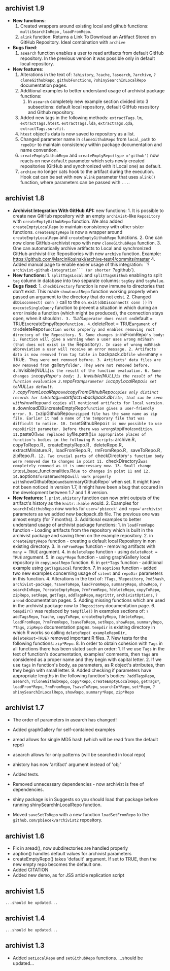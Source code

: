 archivist 1.9
----------------------------------------------------------------
* **New functions**:
    1. Created wrappers around existing local and github functions: `multiSearchInRepo`  , `loadFromRepo`.
    2. `alink` function: Returns a Link To Download an Artifact Stored on GitHub Repository. Ideal combination with `archive`
* **Bugs fixed**:
    1. `asearch` function enables a user to read artifacts from default GitHub repository. In the previous version it was possible only in default local repository.
* **New features**:
    1. Alterations in the text of: `?ahistory`, `?cache`, `?asearch`, `?archive`, `?cloneGithubRepo`, `githubFunctions`, `?shinySearchInLocalRepo` documentation pages.
    2. Additional examples to better understand usage of archivist package functions: 
        1. In `asearch` completely new example section divided into 3 subsections: default local repository, default GitHub resository and Github repository.
    3. Added new tags in the following methods: `extractTags.lm`, `extractTags.htest`. `extractTags.lda`, `extractTags.qda`, `extractTags.survfit`.
    4. `htest` object's data is now saved to repository as a list.
    5. Changed parameter name in `cloneGithubRepo` from `local_path` to `repoDir` to maintain consistency within package documentation and name convention.
    6. `createEmptyGithubRepo` and `createEmptyRepo(type ='github')` now reacts on new `default` parameter which sets newly created repositories (GitHub and synchronized with it Local one) as default.
    7. `archive` no longer cats hook to the artifact during the execution. Hook cat can be set with new `alink` parameter that uses `alink()` function, where parameters can be passed with `...`.

archivist 1.8
----------------------------------------------------------------
	
* **Archivist Integration With GitHub API:** new functions:
	  1. It is possible to create new GitHub repository with an empty `archivist`-like `Repository` with `createEmptyGithubRepo` function. We also added `createEmptyLocalRepo` to maintain consistency with other sister functions. `createEmptyRepo` is now a wrapper around `createEmptyLocalRepo` and `createEmptyGithubRepo` functions.
	  2. One can now clone GitHub-archivist repo with new `cloneGithubRepo` function.
  	3. One can automatically archive artifacts to Local and synchronized GitHub archivist-like Repositiories with new `archive` function. Example: https://github.com/MarcinKosinski/archive-test4/commits/master
  	4. Added manual page to enable easier usage of this integration: ``?`archivist-github-integration``` (or shorter `?agithub`).
* **New functions:** 
	  1. `splitTagsLocal` and `splitTagsGithub` enabling to split `tag` column in database into two separate columns: `tagKey` and `tagValue`.
* **Bugs fixed:**
	  1. `checkDirectory` function is now immune to directories that don't exist. This made
`showLocalRepo` function working properly when passed an argument to the directory
that do not exist.
	  2. Changed `dbDisconnect( conn )` call to the `on.exit(dbDisconnect( conn ))` in `executeSingleQuery` function to prevent a situation in which during an error inside a function (which might be produced), the connection stays open, when it shouldn`t.
	  3. `%a%` operator does react on `default = TRUE` in `createEmpyRepo` function.
    4. `deleteRoot = TRUE` argument of the `deleteRepo` function works properly and enables removing root directory of the Repository.
    5. Some changes in `rmFromRepo`'s body:
        1. Function will give a warning when a user uses wrong md5hash (that does not exist in the `Repository`).
    In case of wrong md5hash abbreviation a user will receive an error message.
        2. Artifacts' data is now removed from tag table in `backpack.db` file when
    `many = TRUE`. They were not removed before.
        3. Artifacts' data files are now removed from `gallery` folder.
    They were not removed before.
        4. `Invisible(NULL)` is the result of the function evaluation.
    6. Some changes in `copy*Repo`'s body:
        1. `Invisible(NULL)` is the result of the function evaluation
        2. `repoFrom` parameter in `copyLocalRepo` is set to `NULL` as default.
    7. `copyFromLocalRepo` and `copyFromGithubRepo` copies only distinct records for table `tag` and `artifact` in `backpack.db` file, that can be seen with `show*Repo` and copies all mentioned artifacts for local version.
    8. `downloadDB` in `createEmptyRepo` function gives a user-friendly error.
    9. In `zipGithubRepo` unzipped file has the same name as zip file. Earlier it had a name of the temporary file that was difficult to notice.
    10. In `setGithubRepo` it is now possible to use repoDirGit parameter. Before there was wrong `stopifnot` condition.
    11. `paste0()` was replaced by `file.path()` in appropriate places of function's bodies in the following R scripts: `archive.R`, `copyToRepo.R`, `createEmptyRepo.R`, `deleteRepo.R`,
`extractMiniature.R`, `loadFromRepo.R`, `rmFromRepo.R`, `saveToRepo.R`, `zipRepo.R`.
    12. Two crucial parts of `checkDirectory`'s function body were removed due to changes in point 11.
`checkDirectory2` was completely removed as it is unnecessary now.
    13. Small change in `test_base_functionalities.R` due to changes in point 11 and 12.
    14. `aoptions` for `user` and `repo` will work properly with `showGithubRepo` and `summaryGithubRepo` when set. It might have not been noticed in version 1.7, it might have been a bug that occured in the development between 1.7 and 1.8 version.
* **New features:**
	  1. `print.ahistory` function can now print outputs of the artifact's history as the `knitr::kable` would.
	  2. Examples for `searchInGithubRepo` now works for `user='pbiecek'` and `repo='archivist` parameters as we added new backpack.db file. The previous one was almost empty (for 7 months).
	  3. Additional examples to better understand usage of archivist package functions:
        1. in `loadFromRepo` function - Loading artifacts from the repository which is built in the archivist package and saving them on the example repository.
        2. in `createEmptyRepo` function - creating a default local Repository in non existing directory.
        3. in `rmFromRepo` function - removing artifacts with `many = TRUE` argument.
        4. in `deleteRepo` function - using `deleteRoot = TRUE` argument. 
        5. in `copy*Repo` function - using graphGallery local repository in `copyLocalRepo` function.
        6. in `get*Tags` function - additional example using `getTagsLocal` function.
        7. in `aoptions` function - added two new examples concerning usage of `silent` and `repoDir` parameters in this function.
	  4. Alterations in the text of: `?Tags`, `?Repository`, `?md5hash`, `archivist-package`, `?saveToRepo`, `loadFromRepo`, `summaryRepo`, `showRepo`, `?searchInRepo`, `?createEmptyRepo`, `?rmFromRepo`, `?deleteRepo`, `copyToRepo`, `zipRepo`, `setRepo`, `getTags`, `addTagsRepo`, `magrittr`, `archivistOptions`, `?aread` documentation pages.
	  5. Adding missing functions which are used in the archivist package now to `?Repository` documentation page.
	  6. `tempdir()` was replaced by `tempfile()` in examples sections of: `?addTagsRepo`, `?cache`, `copyToRepo`, `createEmptyRepo`, `?deleteRepo`, `loadFromRepo`, `?rmFromRepo`, `?saveToRepo`, `setRepo`, `showRepo`, `summaryRepo`, `?Tags`, `zipRepo` documentation pages. `tempdir` is existing  directory in which R works so calling `deleteRepo( exampleRepoDir, deleteRoot=TRUE)` removed important R files.
	  7. New tests for the following functions: `zip*Repo`.
    8. In order to obtain cohesion with `Tags` in all functions there has been stated
such an order:
        1. If we use `Tags` in the text of function's documentation, examples' comments, then `Tags` are considered as a proper name and they begin with capital letter.
        2. If we use `tags` in function's body, as parameters, as R object's atrributes, then they begin with small letter.
    9. Added checking if parameters have appropriate lengths in the following function's bodies:
`?addTagsRepo`, `asearch`, `?cloneGithubRepo`, `copy*Repo`, `createEmptyLocalRepo`, `getTags*`, `loadFrom*Repo`, `?rmFromRepo`, `?saveToRepo`, `searchIn*Repo`, `set*Repo`, `?shinySearchInLocalRepo`, `showRepo`, `summary*Repo`, `zip*Repo`
    
archivist 1.7
----------------------------------------------------------------
	
* The order of parameters in asearch has changed!
* Added graphGallery for self-contained examples
* aread allows for single MD5 hash (which will be read from the default repo)
* asearch allows for only patterns (will be searched in local repo)
* ahistory has now 'artifact' argument instead of 'obj'

* Added tests.
* Removed unnecessary dependencies - now archivist is free of dependencies.
* shiny package is in Suggests so you
should load that package before running shinySearchInLocalRepo function.
* Moved `saveSetToRepo` with a new function `loadSetFromRepo` to the `github.com/pbiecek/archivist2` repository.

archivist 1.6
----------------------------------------------------------------
	
* Fix in aread(), now subdirectories are handled properly
* aoption() handles default values for archivist parameters
* createEmptyRepo() takes 'default' argument. If set to TRUE, then the new empty repo becomes the default one.
* Added CITATION
* Added new demo, as for JSS article replication script

archivist 1.5
----------------------------------------------------------------
	
	...should be updated...

archivist 1.4
----------------------------------------------------------------
	
	...should be updated...

archivist 1.3
----------------------------------------------------------------
	
* Added `setLocalRepo` and `setGithubRepo` functions.
...should be updated...

